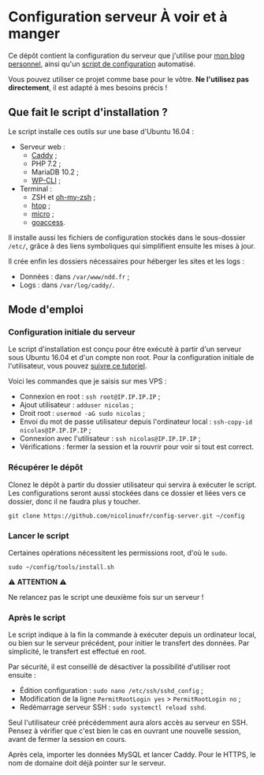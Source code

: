 # Configuration serveur À voir et à manger

Ce dépôt contient la configuration du serveur que j'utilise pour [mon blog personnel](https://voiretmanger.fr), ainsi qu'un [script de configuration](https://github.com/nicolinuxfr/config-server/blob/master/tools/install.sh) automatisé.

Vous pouvez utiliser ce projet comme base pour le vôtre. **Ne l'utilisez pas directement**, il est adapté à mes besoins précis ! 

## Que fait le script d'installation ?

Le script installe ces outils sur une base d'Ubuntu 16.04 :

- Serveur web :
    - [Caddy](https://github.com/mholt/caddy) ;
    - PHP 7.2 ;
    - MariaDB 10.2 ;
    - [WP-CLI](http://wp-cli.org/fr/) ;
- Terminal :
    - ZSH et [oh-my-zsh](http://ohmyz.sh) ;
    - [htop](http://hisham.hm/htop/) ;
    - [micro](https://micro-editor.github.io) ;
    - [goaccess](https://goaccess.io).

Il installe aussi les fichiers de configuration stockés dans le sous-dossier `/etc/`, grâce à des liens symboliques qui simplifient ensuite les mises à jour.

Il crée enfin les dossiers nécessaires pour héberger les sites et les logs : 

- Données : dans `/var/www/ndd.fr` ;
- Logs : dans `/var/log/caddy/`.

## Mode d'emploi

### Configuration initiale du serveur

Le script d'installation est conçu pour être exécuté à partir d'un serveur sous Ubuntu 16.04 et d'un compte non root. Pour la configuration initiale de l'utilisateur, vous pouvez [suivre ce tutoriel](https://www.digitalocean.com/community/tutorials/initial-server-setup-with-ubuntu-16-04).

Voici les commandes que je saisis sur mes VPS : 

- Connexion en root : `ssh root@IP.IP.IP.IP` ;
- Ajout utilisateur : `adduser nicolas` ;
- Droit root : `usermod -aG sudo nicolas` ;
- Envoi du mot de passe utilisateur depuis l'ordinateur local : `ssh-copy-id nicolas@IP.IP.IP.IP` ;
- Connexion avec l'utilisateur : `ssh nicolas@IP.IP.IP.IP` ;
- Vérifications : fermer la session et la rouvrir pour voir si tout est correct.


### Récupérer le dépôt

Clonez le dépôt à partir du dossier utilisateur qui servira à exécuter le script. Les configurations seront aussi stockées dans ce dossier et liées vers ce dossier, donc il ne faudra plus y toucher.

    git clone https://github.com/nicolinuxfr/config-server.git ~/config

### Lancer le script

Certaines opérations nécessitent les permissions root, d'où le `sudo`. 

    sudo ~/config/tools/install.sh

⚠️ **ATTENTION** ⚠️

Ne relancez pas le script une deuxième fois sur un serveur !

### Après le script

Le script indique à la fin la commande à exécuter depuis un ordinateur local, ou bien sur le serveur précédent, pour initier le transfert des données. Par simplicité, le transfert est effectué en root.

Par sécurité, il est conseillé de désactiver la possibilité d'utiliser root ensuite : 

- Édition configuration : `sudo nano /etc/ssh/sshd_config` ; 
- Modification de la ligne `PermitRootLogin yes` > `PermitRootLogin no` ;
- Redémarrage serveur SSH : `sudo systemctl reload sshd`.

Seul l'utilisateur créé précédemment aura alors accès au serveur en SSH. Pensez à vérifier que c'est bien le cas en ouvrant une nouvelle session, avant de fermer la session en cours. 

Après cela, importer les données MySQL et lancer Caddy. Pour le HTTPS, le nom de domaine doit déjà pointer sur le serveur.
